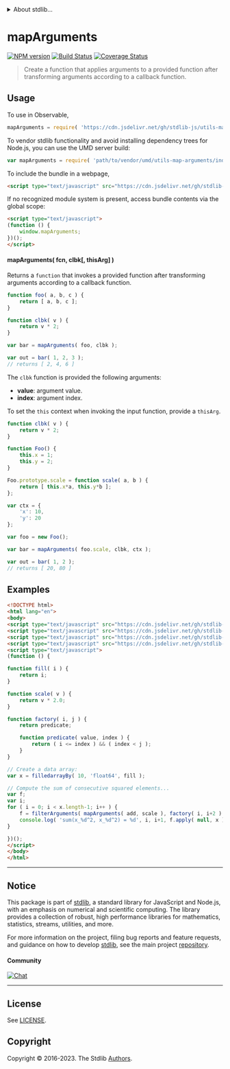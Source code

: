 <!--

@license Apache-2.0

Copyright (c) 2021 The Stdlib Authors.

Licensed under the Apache License, Version 2.0 (the "License");
you may not use this file except in compliance with the License.
You may obtain a copy of the License at

   http://www.apache.org/licenses/LICENSE-2.0

Unless required by applicable law or agreed to in writing, software
distributed under the License is distributed on an "AS IS" BASIS,
WITHOUT WARRANTIES OR CONDITIONS OF ANY KIND, either express or implied.
See the License for the specific language governing permissions and
limitations under the License.

-->


<details>
  <summary>
    About stdlib...
  </summary>
  <p>We believe in a future in which the web is a preferred environment for numerical computation. To help realize this future, we've built stdlib. stdlib is a standard library, with an emphasis on numerical and scientific computation, written in JavaScript (and C) for execution in browsers and in Node.js.</p>
  <p>The library is fully decomposable, being architected in such a way that you can swap out and mix and match APIs and functionality to cater to your exact preferences and use cases.</p>
  <p>When you use stdlib, you can be absolutely certain that you are using the most thorough, rigorous, well-written, studied, documented, tested, measured, and high-quality code out there.</p>
  <p>To join us in bringing numerical computing to the web, get started by checking us out on <a href="https://github.com/stdlib-js/stdlib">GitHub</a>, and please consider <a href="https://opencollective.com/stdlib">financially supporting stdlib</a>. We greatly appreciate your continued support!</p>
</details>

# mapArguments

[![NPM version][npm-image]][npm-url] [![Build Status][test-image]][test-url] [![Coverage Status][coverage-image]][coverage-url] <!-- [![dependencies][dependencies-image]][dependencies-url] -->

> Create a function that applies arguments to a provided function after transforming arguments according to a callback function.

<!-- Section to include introductory text. Make sure to keep an empty line after the intro `section` element and another before the `/section` close. -->

<section class="intro">

</section>

<!-- /.intro -->

<!-- Package usage documentation. -->



<section class="usage">

## Usage

To use in Observable,

```javascript
mapArguments = require( 'https://cdn.jsdelivr.net/gh/stdlib-js/utils-map-arguments@umd/browser.js' )
```

To vendor stdlib functionality and avoid installing dependency trees for Node.js, you can use the UMD server build:

```javascript
var mapArguments = require( 'path/to/vendor/umd/utils-map-arguments/index.js' )
```

To include the bundle in a webpage,

```html
<script type="text/javascript" src="https://cdn.jsdelivr.net/gh/stdlib-js/utils-map-arguments@umd/browser.js"></script>
```

If no recognized module system is present, access bundle contents via the global scope:

```html
<script type="text/javascript">
(function () {
    window.mapArguments;
})();
</script>
```

#### mapArguments( fcn, clbk\[, thisArg] )

Returns a `function` that invokes a provided function after transforming arguments according to a callback function.

```javascript
function foo( a, b, c ) {
    return [ a, b, c ];
}

function clbk( v ) {
    return v * 2;
}

var bar = mapArguments( foo, clbk );

var out = bar( 1, 2, 3 );
// returns [ 2, 4, 6 ]
```

The `clbk` function is provided the following arguments:

-   **value**: argument value.
-   **index**: argument index.

To set the `this` context when invoking the input function, provide a `thisArg`.

<!-- eslint-disable no-restricted-syntax -->

```javascript
function clbk( v ) {
    return v * 2;
}

function Foo() {
    this.x = 1;
    this.y = 2;
}

Foo.prototype.scale = function scale( a, b ) {
    return [ this.x*a, this.y*b ];
};

var ctx = {
    'x': 10,
    'y': 20
};

var foo = new Foo();

var bar = mapArguments( foo.scale, clbk, ctx );

var out = bar( 1, 2 );
// returns [ 20, 80 ]
```

</section>

<!-- /.usage -->

<!-- Package usage notes. Make sure to keep an empty line after the `section` element and another before the `/section` close. -->

<section class="notes">

</section>

<!-- /.notes -->

<!-- Package usage examples. -->

<section class="examples">

## Examples

<!-- eslint no-undef: "error" -->

```html
<!DOCTYPE html>
<html lang="en">
<body>
<script type="text/javascript" src="https://cdn.jsdelivr.net/gh/stdlib-js/array-filled-by@umd/browser.js"></script>
<script type="text/javascript" src="https://cdn.jsdelivr.net/gh/stdlib-js/math-base-ops-add@umd/browser.js"></script>
<script type="text/javascript" src="https://cdn.jsdelivr.net/gh/stdlib-js/utils-filter-arguments@umd/browser.js"></script>
<script type="text/javascript" src="https://cdn.jsdelivr.net/gh/stdlib-js/utils-map-arguments@umd/browser.js"></script>
<script type="text/javascript">
(function () {

function fill( i ) {
    return i;
}

function scale( v ) {
    return v * 2.0;
}

function factory( i, j ) {
    return predicate;

    function predicate( value, index ) {
        return ( i <= index ) && ( index < j );
    }
}

// Create a data array:
var x = filledarrayBy( 10, 'float64', fill );

// Compute the sum of consecutive squared elements...
var f;
var i;
for ( i = 0; i < x.length-1; i++ ) {
    f = filterArguments( mapArguments( add, scale ), factory( i, i+2 ) );
    console.log( 'sum(x_%d^2, x_%d^2) = %d', i, i+1, f.apply( null, x ) );
}

})();
</script>
</body>
</html>
```

</section>

<!-- /.examples -->

<!-- Section to include cited references. If references are included, add a horizontal rule *before* the section. Make sure to keep an empty line after the `section` element and another before the `/section` close. -->

<section class="references">

</section>

<!-- /.references -->

<!-- Section for related `stdlib` packages. Do not manually edit this section, as it is automatically populated. -->

<section class="related">

</section>

<!-- /.related -->

<!-- Section for all links. Make sure to keep an empty line after the `section` element and another before the `/section` close. -->


<section class="main-repo" >

* * *

## Notice

This package is part of [stdlib][stdlib], a standard library for JavaScript and Node.js, with an emphasis on numerical and scientific computing. The library provides a collection of robust, high performance libraries for mathematics, statistics, streams, utilities, and more.

For more information on the project, filing bug reports and feature requests, and guidance on how to develop [stdlib][stdlib], see the main project [repository][stdlib].

#### Community

[![Chat][chat-image]][chat-url]

---

## License

See [LICENSE][stdlib-license].


## Copyright

Copyright &copy; 2016-2023. The Stdlib [Authors][stdlib-authors].

</section>

<!-- /.stdlib -->

<!-- Section for all links. Make sure to keep an empty line after the `section` element and another before the `/section` close. -->

<section class="links">

[npm-image]: http://img.shields.io/npm/v/@stdlib/utils-map-arguments.svg
[npm-url]: https://npmjs.org/package/@stdlib/utils-map-arguments

[test-image]: https://github.com/stdlib-js/utils-map-arguments/actions/workflows/test.yml/badge.svg?branch=v0.1.0
[test-url]: https://github.com/stdlib-js/utils-map-arguments/actions/workflows/test.yml?query=branch:v0.1.0

[coverage-image]: https://img.shields.io/codecov/c/github/stdlib-js/utils-map-arguments/main.svg
[coverage-url]: https://codecov.io/github/stdlib-js/utils-map-arguments?branch=main

<!--

[dependencies-image]: https://img.shields.io/david/stdlib-js/utils-map-arguments.svg
[dependencies-url]: https://david-dm.org/stdlib-js/utils-map-arguments/main

-->

[chat-image]: https://img.shields.io/gitter/room/stdlib-js/stdlib.svg
[chat-url]: https://app.gitter.im/#/room/#stdlib-js_stdlib:gitter.im

[stdlib]: https://github.com/stdlib-js/stdlib

[stdlib-authors]: https://github.com/stdlib-js/stdlib/graphs/contributors

[umd]: https://github.com/umdjs/umd
[es-module]: https://developer.mozilla.org/en-US/docs/Web/JavaScript/Guide/Modules

[deno-url]: https://github.com/stdlib-js/utils-map-arguments/tree/deno
[umd-url]: https://github.com/stdlib-js/utils-map-arguments/tree/umd
[esm-url]: https://github.com/stdlib-js/utils-map-arguments/tree/esm
[branches-url]: https://github.com/stdlib-js/utils-map-arguments/blob/main/branches.md

[stdlib-license]: https://raw.githubusercontent.com/stdlib-js/utils-map-arguments/main/LICENSE

</section>

<!-- /.links -->
